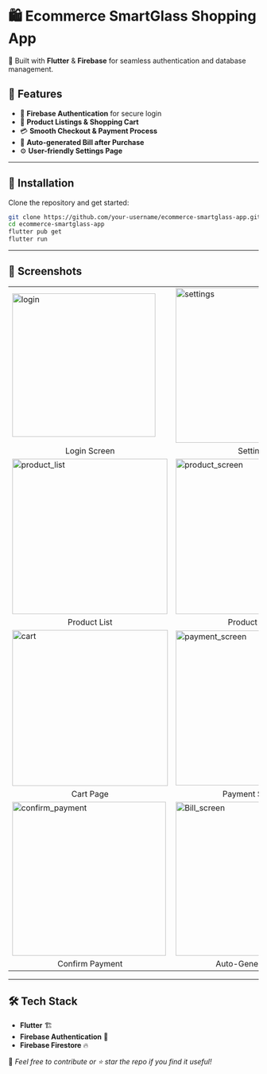 # 🛍️ Ecommerce SmartGlass Shopping App  
🚀 Built with **Flutter** & **Firebase** for seamless authentication and database management.

## 📌 Features  
- 🔐 **Firebase Authentication** for secure login  
- 🛒 **Product Listings & Shopping Cart**  
- 💳 **Smooth Checkout & Payment Process**  
- 🧾 **Auto-generated Bill after Purchase**  
- ⚙️ **User-friendly Settings Page**  

---

## 🚀 Installation  
Clone the repository and get started:  
```sh
git clone https://github.com/your-username/ecommerce-smartglass-app.git
cd ecommerce-smartglass-app
flutter pub get
flutter run
```

---

## 📸 Screenshots  

<table>
  <tr>
    <td><img width="288" alt="login" src="https://github.com/user-attachments/assets/638ec8d6-46a3-402d-91d7-86f174a796ee" /></td>
    <td><img width="311" alt="settings" src="https://github.com/user-attachments/assets/78bc4121-19ce-4273-ae63-18868f946235" /></td>
  </tr>
  <tr>
    <td align="center">Login Screen</td>
    <td align="center">Settings</td>
  </tr>
  <tr>
    <td><img width="312" alt="product_list" src="https://github.com/user-attachments/assets/82349eee-1414-4839-a8b8-c3a9ee152cf3" /></td>
    <td><img width="312" alt="product_screen" src="https://github.com/user-attachments/assets/873ff9e7-0860-43d9-9938-168d4755c246" /></td>
  </tr>
  <tr>
    <td align="center">Product List</td>
    <td align="center">Product Page</td>
  </tr>
  <tr>
    <td><img width="313" alt="cart" src="https://github.com/user-attachments/assets/02ef5146-18d9-4c6f-8161-0d9c850da95a" /></td>
    <td><img width="311" alt="payment_screen" src="https://github.com/user-attachments/assets/a233665b-92a3-4da9-88e6-0870fe48c1c8" /></td>
  </tr>
  <tr>
    <td align="center">Cart Page</td>
    <td align="center">Payment Screen</td>
  </tr>
  <tr>
    <td><img width="309" alt="confirm_payment" src="https://github.com/user-attachments/assets/e2463e42-95a8-4ee1-8bc3-60b78998eb5e" /></td>
    <td><img width="309" alt="Bill_screen" src="https://github.com/user-attachments/assets/48bfb427-4224-4179-9527-1b92d2945767" /></td>
  </tr>
  <tr>
    <td align="center">Confirm Payment</td>
    <td align="center">Auto-Generated Bill</td>
  </tr>
</table>

---

## 🛠️ Tech Stack  
- **Flutter** 🏗️  
- **Firebase Authentication** 🔐  
- **Firebase Firestore** 🔥  

🎯 *Feel free to contribute or ⭐ star the repo if you find it useful!*  
